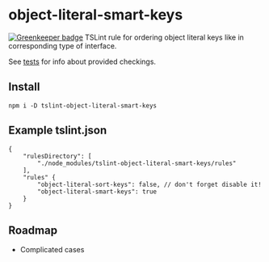 object-literal-smart-keys
=========================

[![Greenkeeper badge](https://badges.greenkeeper.io/arusakov/tslint-object-literal-smart-keys.svg)](https://greenkeeper.io/)
TSLint rule for ordering object literal keys like in corresponding type of interface.

See [tests](https://github.com/arusakov/tslint-object-literal-smart-keys/blob/master/tests/) for info about provided checkings. 

Install
-------
`npm i -D tslint-object-literal-smart-keys`

Example tslint.json
-------------------
```
{
    "rulesDirectory": [
        "./node_modules/tslint-object-literal-smart-keys/rules"
    ],
    "rules" {
        "object-literal-sort-keys": false, // don't forget disable it!
        "object-literal-smart-keys": true
    }
}
```

Roadmap
-------
* Complicated cases